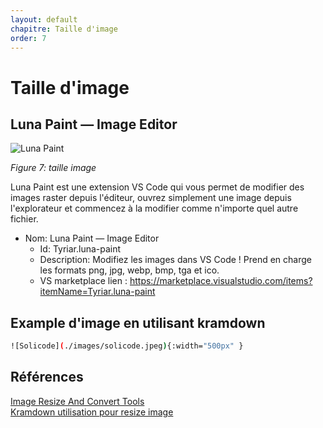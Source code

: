 ```yaml
---
layout: default
chapitre: Taille d'image
order: 7
---
```



# Taille d'image 

<!-- note -->
## Luna Paint — Image Editor

![Luna Paint](/lab-markdown/7.Taille-image/images/demo.png)

*Figure 7: taille image*




<!-- note -->
Luna Paint est une extension VS Code qui vous permet de modifier des images raster depuis l'éditeur, ouvrez simplement une image depuis l'explorateur et commencez à la modifier comme n'importe quel autre fichier.


- Nom: Luna Paint — Image Editor
  - Id: Tyriar.luna-paint
  - Description: Modifiez les images dans VS Code ! Prend en charge les formats png, jpg, webp, bmp, tga et ico.
  - VS marketplace lien : https://marketplace.visualstudio.com/items?itemName=Tyriar.luna-paint

<!-- note -->

## Example d'image en utilisant kramdown


```bash
![Solicode](./images/solicode.jpeg){:width="500px" }
```


<!-- note -->

## Références

[Image Resize And Convert Tools](https://marketplace.visualstudio.com/items?itemName=GuusBeltman.ImageTools)
<br>
[Kramdown utilisation pour resize image](https://copyprogramming.com/howto/changing-image-size-in-markdown-on-gitlab#google_vignette)

<!-- note -->


